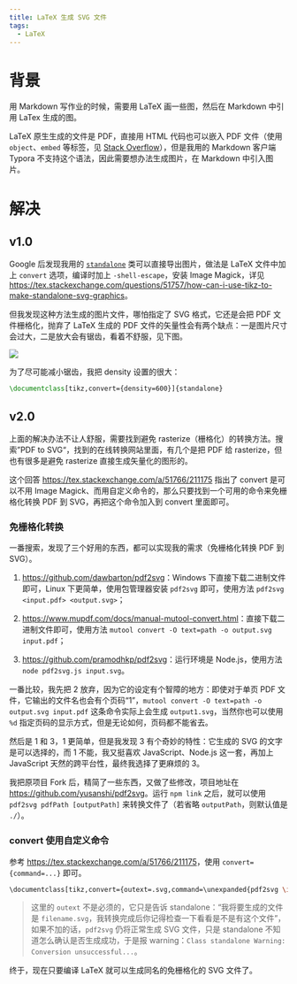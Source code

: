 ```yaml
---
title: LaTeX 生成 SVG 文件
tags:
  - LaTeX
---
```


# 背景

用 Markdown 写作业的时候，需要用 LaTeX 画一些图，然后在 Markdown 中引用 LaTex 生成的图。

LaTeX 原生生成的文件是 PDF，直接用 HTML 代码也可以嵌入 PDF 文件（使用 `object`、`embed` 等标签，见 [Stack Overflow](https://stackoverflow.com/questions/291813/recommended-way-to-embed-pdf-in-html)），但是我用的 Markdown 客户端 Typora 不支持这个语法，因此需要想办法生成图片，在 Markdown 中引入图片。

# 解决

## v1.0

Google 后发现我用的 [`standalone`](http://www.ctan.org/pkg/standalone) 类可以直接导出图片，做法是 LaTeX 文件中加上 `convert` 选项，编译时加上 `-shell-escape`，安装 Image Magick，详见 <https://tex.stackexchange.com/questions/51757/how-can-i-use-tikz-to-make-standalone-svg-graphics>。

但我发现这种方法生成的图片文件，哪怕指定了 SVG 格式，它还是会把 PDF 文件栅格化，抛弃了 LaTeX 生成的 PDF 文件的矢量性会有两个缺点：一是图片尺寸会过大，二是放大会有锯齿，看着不舒服，见下图。

![](https://img.yusanshi.com/upload/20200330171007609532.png)

为了尽可能减小锯齿，我把 density 设置的很大：

```latex
\documentclass[tikz,convert={density=600}]{standalone}
```

## v2.0

上面的解决办法不让人舒服，需要找到避免 rasterize（栅格化）的转换方法。搜索”PDF to SVG“，找到的在线转换网站里面，有几个是把 PDF 给 rasterize，但也有很多是避免 rasterize 直接生成矢量化的图形的。

这个回答 <https://tex.stackexchange.com/a/51766/211175> 指出了 convert 是可以不用 Image Magick、而用自定义命令的，那么只要找到一个可用的命令来免栅格化转换 PDF 到 SVG，再把这个命令加入到 convert 里面即可。

### 免栅格化转换

一番搜索，发现了三个好用的东西，都可以实现我的需求（免栅格化转换 PDF 到 SVG）。

1. <https://github.com/dawbarton/pdf2svg>：Windows 下直接下载二进制文件即可，Linux 下更简单，使用包管理器安装 `pdf2svg` 即可，使用方法 `pdf2svg <input.pdf> <output.svg>`；

2. <https://www.mupdf.com/docs/manual-mutool-convert.html>：直接下载二进制文件即可，使用方法 `mutool convert -O text=path -o output.svg input.pdf`；

3. <https://github.com/pramodhkp/pdf2svg>：运行环境是 Node.js，使用方法 `node pdf2svg.js input.svg`。

一番比较，我先把 2 放弃，因为它的设定有个智障的地方：即使对于单页 PDF 文件，它输出的文件名也会有个页码“1”，`mutool convert -O text=path -o output.svg input.pdf` 这条命令实际上会生成 `output1.svg`，当然你也可以使用 `%d` 指定页码的显示方式，但是无论如何，页码都不能省去。

然后是 1 和 3，1 更简单，但是我发现 3 有个奇妙的特性：它生成的 SVG 的文字是可以选择的，而 1 不能，我又挺喜欢 JavaScript、Node.js 这一套，再加上 JavaScript 天然的跨平台性，最终我选择了更麻烦的 3。

我把原项目 Fork 后，精简了一些东西，又做了些修改，项目地址在 <https://github.com/yusanshi/pdf2svg>。运行 `npm link` 之后，就可以使用 `pdf2svg pdfPath [outputPath]` 来转换文件了（若省略 `outputPath`，则默认值是 `./`）。

### convert 使用自定义命令

参考 <https://tex.stackexchange.com/a/51766/211175>，使用 `convert={command=...}` 即可。

```bash
\documentclass[tikz,convert={outext=.svg,command=\unexpanded{pdf2svg \infile}}]{standalone}
```

> 这里的 `outext` 不是必须的，它只是告诉 standalone：“我将要生成的文件是 `filename.svg`，我转换完成后你记得检查一下看看是不是有这个文件”，如果不加的话，`pdf2svg` 仍将正常生成 SVG 文件，只是 standalone 不知道怎么确认是否生成成功，于是报 warning：`Class standalone Warning: Conversion unsuccessful...`。

终于，现在只要编译 LaTeX 就可以生成同名的免栅格化的 SVG 文件了。
